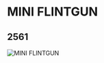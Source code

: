 # MINI FLINTGUN
## 2561
![MINI FLINTGUN](https://lc-www-live-s.legocdn.com/media/bricks/5/2/4211311.jpg)